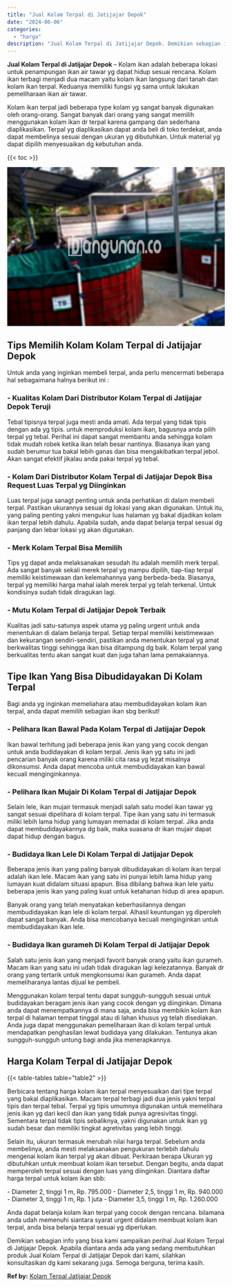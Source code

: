 ```yaml
---
title: "Jual Kolam Terpal di Jatijajar Depok"
date: "2024-06-06"
categories: 
  - "harga"
description: "Jual Kolam Terpal di Jatijajar Depok. Demikian sebagian info yang bisa kami sampaikan perihal Jual Kolam Terpal di Jatijajar Depok. Apabila diantara anda ada..."
---
```


**Jual Kolam Terpal di Jatijajar Depok** – Kolam ikan adalah beberapa lokasi untuk penampungan ikan air tawar yg dapat hidup sesuai rencana. Kolam ikan terbagi menjadi dua macam yaitu kolam ikan langsung dari tanah dan kolam ikan terpal. Keduanya memiliki fungsi yg sama untuk lakukan pemeliharaan ikan air tawar.

Kolam ikan terpal jadi beberapa type kolam yg sangat banyak digunakan oleh orang-orang. Sangat banyak dari orang yang sangat memilih menggunakan kolam ikan dr terpal karena gampang dan sederhana diaplikasikan. Terpal yg diaplikasikan dapat anda beli di toko terdekat, anda dapat membelinya sesuai dengan ukuran yg dibutuhkan. Untuk material yg dapat dipilih menyesuaikan dg kebutuhan anda.

{{< toc >}}

![Jual Kolam Terpal di Jatijajar Depok](/images/jual-kolam-terpal-44.png)

## Tips Memilih Kolam Kolam Terpal di Jatijajar Depok

Untuk anda yang inginkan membeli terpal, anda perlu mencermati beberapa hal sebagaimana halnya berikut ini :

### \- Kualitas Kolam Dari Distributor Kolam Terpal di Jatijajar Depok Teruji

Tebal tipisnya terpal juga mesti anda amati. Ada terpal yang tidak tipis dengan ada yg tipis. untuk memproduksi kolam ikan, bagusnya anda pilih terpal yg tebal. Perihal ini dapat sangat membantu anda sehingga kolam tidak mudah robek ketika ikan telah besar nantinya. Biasanya ikan yang sudah berumur tua bakal lebih ganas dan bisa mengakibatkan terpal jebol. Akan sangat efektif jikalau anda pakai terpal yg tebal.

### \- Kolam Dari Distributor Kolam Terpal di Jatijajar Depok Bisa Request Luas Terpal yg Diinginkan

Luas terpal juga sanagt penting untuk anda perhatikan di dalam membeli terpal. Pastikan ukurannya sesuai dg lokasi yang akan digunakan. Untuk itu, yang paling penting yakni mengukur luas halaman yg bakal dijadikan kolam ikan terpal lebih dahulu. Apabila sudah, anda dapat belanja terpal sesuai dg panjang dan lebar lokasi yg akan digunakan.

### \- Merk Kolam Terpal Bisa Memilih

Tips yg dapat anda melaksanakan sesudah itu adalah memilih merk terpal. Ada sangat banyak sekali merek terpal yg mampu dipilih, tiap-tiap terpal memiliki keistimewaan dan kelemahannya yang berbeda-beda. Biasanya, terpal yg memiliki harga mahal ialah merek terpal yg telah terkenal. Untuk kondisinya sudah tidak diragukan lagi.

### \- Mutu Kolam Terpal di Jatijajar Depok Terbaik

Kualitas jadi satu-satunya aspek utama yg paling urgent untuk anda menentukan di dalam belanja terpal. Setiap terpal memiliki keistimewaan dan kekurangan sendiri-sendiri, pastikan anda menentukan terpal yg amat berkwalitas tinggi sehingga ikan bisa ditampung dg baik. Kolam terpal yang berkualitas tentu akan sangat kuat dan juga tahan lama pemakaiannya.

## Tipe Ikan Yang Bisa Dibudidayakan Di Kolam Terpal

Bagi anda yg inginkan memeliahara atau membudidayakan kolam ikan terpal, anda dapat memilih sebagian ikan sbg berikut!

### \- Pelihara Ikan Bawal Pada Kolam Terpal di Jatijajar Depok

Ikan bawal terhitung jadi beberapa jenis ikan yang yang cocok dengan untuk anda budidayakan di kolam terpal. Jenis ikan yg satu ini jadi pencarian banyak orang karena miliki cita rasa yg lezat misalnya dikonsumsi. Anda dapat mencoba untuk membudidayakan kan bawal kecuali menginginkannya.

### \- Pelihara Ikan Mujair Di Kolam Terpal di Jatijajar Depok

Selain lele, ikan mujair termasuk menjadi salah satu model ikan tawar yg sangat sesuai dipelihara di kolam terpal. Tipe ikan yang satu ini termasuk miliki lebih lama hidup yang lumayan memadai di kolam terpal. Jika anda dapat membudidayakannya dg baik, maka suasana dr ikan mujair dapat dapat hidup dengan bagus.

### \- Budidaya Ikan Lele Di Kolam Terpal di Jatijajar Depok

Beberapa jenis ikan yang paling banyak dibudidayakan di kolam ikan terpal adalah ikan lele. Macam ikan yang satu ini punyai lebih lama hidup yang lumayan kuat didalam situasi apapun. Bisa dibilang bahwa ikan lele yaitu beberapa jenis ikan yang paling kuat untuk ketahanan hidup di area apapun.

Banyak orang yang telah menyatakan keberhasilannya dengan membudidayakan ikan lele di kolam terpal. Alhasil keuntungan yg diperoleh dapat sangat banyak. Anda bisa mencobanya kecuali menginginkan untuk membudidayakan ikan lele.

### \- Budidaya Ikan gurameh Di Kolam Terpal di Jatijajar Depok

Salah satu jenis ikan yang menjadi favorit banyak orang yaitu ikan gurameh. Macam ikan yang satu ini udah tidak diragukan lagi kelezatannya. Banyak dr orang yang tertarik untuk mengkonsumsi ikan gurameh. Anda dapat memeliharanya lantas dijual ke pembeli.

Menggunakan kolam terpal tentu dapat sungguh-sungguh sesuai untuk budidayakan beragam jenis ikan yang cocok dengan yg diinginkan. Dimana anda dapat menempatkannya di mana saja, anda bisa membikin kolam ikan terpal di halaman tempat tinggal atau di lahan khusus yg telah disediakan. Anda juga dapat menggunakan pemeliharaan ikan di kolam terpal untuk mendapatkan penghasilan lewat budidaya yang dilakukan. Tentunya akan sungguh-sungguh untung bagi anda jika menerapkannya.

## Harga Kolam Terpal di Jatijajar Depok

{{< table-tables table="table2" >}}

Berbicara tentang harga kolam ikan terpal menyesuaikan dari tipe terpal yang bakal diaplikasikan. Macam terpal terbagi jadi dua jenis yakni terpal tipis dan terpal tebal. Terpal yg tipis umumnya digunakan untuk memelihara jenis ikan yg dari kecil dan ikan yang tidak punya agresivitas tinggi. Sementara terpal tidak tipis sebaliknya, yakni digunakan untuk ikan yg sudah besar dan memiliki tingkat agretivitas yang lebih tinggi.

Selain itu, ukuran termasuk merubah nilai harga terpal. Sebelum anda membelinya, anda mesti melaksanakan pengukuran terlebih dahulu mengenai kolam ikan terpal yg akan dibuat. Perkiraan berapa Ukuran yg dibutuhkan untuk membuat kolam ikan tersebut. Dengan begitu, anda dapat memperoleh terpal sesuai dengan luas yang diinginkan. Diantara daftar harga terpal untuk kolam ikan sbb:

\- Diameter 2, tinggi 1 m, Rp. 795.000 - Diameter 2,5, tinggi 1 m, Rp. 940.000 - Diameter 3, tinggi 1 m, Rp. 1 juta - Diameter 3,5, tinggi 1 m, Rp. 1.260.000

Anda dapat belanja kolam ikan terpal yang cocok dengan rencana. bilamana anda udah memenuhi siantara syarat urgent didalam membuat kolam ikan terpal, anda bisa belanja terpal sesuai yg diperlukan.

Demikian sebagian info yang bisa kami sampaikan perihal Jual Kolam Terpal di Jatijajar Depok. Apabila diantara anda ada yang sedang membutuhkan produk Jual Kolam Terpal di Jatijajar Depok dari kami, silahkan konsultasikan dg kami sekarang juga. Semoga berguna, terima kasih.

**Ref by:** [Kolam Terpal Jatijajar Depok](https://id.wikipedia.org/wiki/Kolam)
